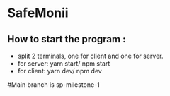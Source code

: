 # SafeMonii

## How to start the program :
* split 2 terminals, one for client and one for server.
* for server: yarn start/ npm start
* for client: yarn dev/ npm dev

#Main branch is sp-milestone-1
